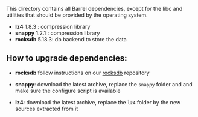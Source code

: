 This directory contains all Barrel dependencies, except for the libc and utilities that should be provided by the operating system.


- **lz4** 1.8.3 : compression library
- **snappy** 1.2.1 : compression library
- **rocksdb** 5.18.3: db backend to store the data

## How to upgrade dependencies:

- **rocksdb** follow instructions on our [rocksdb](https://gitlab.com/barrel-db/Deps/rocksdb) repository

- **snappy**: download the latest archive, replace the `snappy` folder and  and make sure the configure script is available

- **lz4**: download the latest archive, replace the `lz4` folder by the new sources extracted from it
